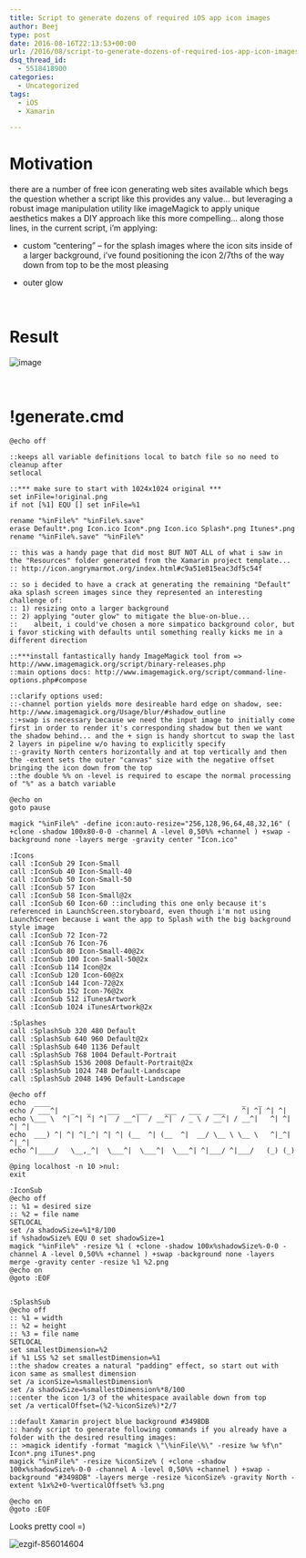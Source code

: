 ```yaml
---
title: Script to generate dozens of required iOS app icon images
author: Beej
type: post
date: 2016-08-16T22:13:53+00:00
url: /2016/08/script-to-generate-dozens-of-required-ios-app-icon-images.html
dsq_thread_id:
  - 5518418900
categories:
  - Uncategorized
tags:
  - iOS
  - Xamarin

---
```

# Motivation

there are a number of free icon generating web sites available which begs the question whether a script like this provides any value&#8230; but leveraging a robust image manipulation utility like imageMagick to apply unique aesthetics makes a DIY approach like this more compelling&#8230; along those lines, in the current script, i&#8217;m applying:

  * custom &#8220;centering&#8221; &#8211; for the splash images where the icon sits inside of a larger background, i&#8217;ve found positioning the icon 2/7ths of the way down from top to be the most pleasing
  * outer glow
  
    &nbsp;

# Result

![image][1]
  
&nbsp;

# !generate.cmd

    @echo off
    
    ::keeps all variable definitions local to batch file so no need to cleanup after
    setlocal
    
    ::*** make sure to start with 1024x1024 original ***
    set inFile=!original.png
    if not [%1] EQU [] set inFile=%1
    
    rename "%inFile%" "%inFile%.save"
    erase Default*.png Icon.ico Icon*.png Icon.ico Splash*.png Itunes*.png
    rename "%inFile%.save" "%inFile%"
    
    :: this was a handy page that did most BUT NOT ALL of what i saw in the "Resources" folder generated from the Xamarin project template...
    :: http://icon.angrymarmot.org/index.html#c9a51e815eac3df5c54f
    
    :: so i decided to have a crack at generating the remaining "Default" aka splash screen images since they represented an interesting challenge of:
    :: 1) resizing onto a larger background
    :: 2) applying "outer glow" to mitigate the blue-on-blue...
    ::    albeit, i could've chosen a more simpatico background color, but i favor sticking with defaults until something really kicks me in a different direction
    
    ::***install fantastically handy ImageMagick tool from => http://www.imagemagick.org/script/binary-releases.php
    ::main options docs: http://www.imagemagick.org/script/command-line-options.php#compose
    
    ::clarify options used:
    ::-channel portion yields more desireable hard edge on shadow, see: http://www.imagemagick.org/Usage/blur/#shadow_outline
    ::+swap is necessary because we need the input image to initially come first in order to render it's corresponding shadow but then we want the shadow behind... and the + sign is handy shortcut to swap the last 2 layers in pipeline w/o having to explicitly specify
    ::-gravity North centers horizontally and at top vertically and then the -extent sets the outer "canvas" size with the negative offset bringing the icon down from the top
    ::the double %% on -level is required to escape the normal processing of "%" as a batch variable
    
    @echo on
    goto pause
    
    magick "%inFile%" -define icon:auto-resize="256,128,96,64,48,32,16" ( +clone -shadow 100x80-0-0 -channel A -level 0,50%% +channel ) +swap -background none -layers merge -gravity center "Icon.ico"
    
    :Icons
    call :IconSub 29 Icon-Small
    call :IconSub 40 Icon-Small-40
    call :IconSub 50 Icon-Small-50
    call :IconSub 57 Icon
    call :IconSub 58 Icon-Small@2x
    call :IconSub 60 Icon-60 ::including this one only because it's referenced in LaunchScreen.storyboard, even though i'm not using LaunchScreen because i want the app to Splash with the big background style image
    call :IconSub 72 Icon-72
    call :IconSub 76 Icon-76
    call :IconSub 80 Icon-Small-40@2x
    call :IconSub 100 Icon-Small-50@2x
    call :IconSub 114 Icon@2x
    call :IconSub 120 Icon-60@2x
    call :IconSub 144 Icon-72@2x
    call :IconSub 152 Icon-76@2x
    call :IconSub 512 iTunesArtwork
    call :IconSub 1024 iTunesArtwork@2x
    
    :Splashes
    call :SplashSub 320 480 Default
    call :SplashSub 640 960 Default@2x
    call :SplashSub 640 1136 Default
    call :SplashSub 768 1004 Default-Portrait
    call :SplashSub 1536 2008 Default-Portrait@2x
    call :SplashSub 1024 748 Default-Landscape
    call :SplashSub 2048 1496 Default-Landscape
    
    @echo off
    echo  ____                                               _   _ 
    echo / ___^|   _   _    ___    ___    ___   ___   ___    ^| ^| ^| ^|
    echo \___ \  ^| ^| ^| ^|  / __^|  / __^|  / _ \ / __^| / __^|   ^| ^| ^| ^|
    echo  ___) ^| ^| ^|_^| ^| ^| (__  ^| (__  ^|  __/ \__ \ \__ \   ^|_^| ^|_^|
    echo ^|____/   \__,_^|  \___^|  \___^|  \___^| ^|___/ ^|___/   (_) (_)
    
    @ping localhost -n 10 >nul:
    exit
    
    :IconSub
    @echo off
    :: %1 = desired size
    :: %2 = file name
    SETLOCAL
    set /a shadowSize=%1*8/100
    if %shadowSize% EQU 0 set shadowSize=1
    magick "%inFile%" -resize %1 ( +clone -shadow 100x%shadowSize%-0-0 -channel A -level 0,50%% +channel ) +swap -background none -layers merge -gravity center -resize %1 %2.png
    @echo on
    @goto :EOF
    
    
    :SplashSub
    @echo off
    :: %1 = width
    :: %2 = height
    :: %3 = file name
    SETLOCAL
    set smallestDimension=%2
    if %1 LSS %2 set smallestDimension=%1
    ::the shadow creates a natural "padding" effect, so start out with icon same as smallest dimension
    set /a iconSize=%smallestDimension%
    set /a shadowSize=%smallestDimension%*8/100
    ::center the icon 1/3 of the whitespace available down from top
    set /a verticalOffset=(%2-%iconSize%)*2/7
    
    ::default Xamarin project blue background #3498DB
    :: handy script to generate following commands if you already have a folder with the desired resulting images:
    :: >magick identify -format "magick \"\%inFile\%\" -resize %w %f\n" Icon*.png iTunes*.png
    magick "%inFile%" -resize %iconSize% ( +clone -shadow 100x%shadowSize%-0-0 -channel A -level 0,50%% +channel ) +swap -background "#3498DB" -layers merge -resize %iconSize% -gravity North -extent %1x%2+0-%verticalOffset% %3.png
    
    @echo on
    @goto :EOF
    

Looks pretty cool =)
  
![ezgif-856014604][2]

 [1]: https://cloud.githubusercontent.com/assets/6301228/17730910/cca94dd0-641f-11e6-9f65-3a084e9492bc.png
 [2]: https://cloud.githubusercontent.com/assets/6301228/17786868/bb6e77ee-653b-11e6-8576-5fc37b56eb0b.gif
